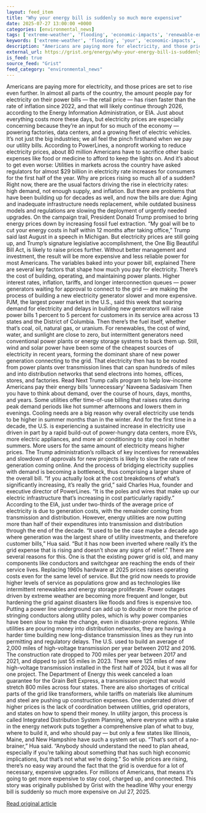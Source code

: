 ```yaml
---
layout: feed_item
title: "Why your energy bill is suddenly so much more expensive"
date: 2025-07-27 13:00:00 +0000
categories: [environmental_news]
tags: ['extreme-weather', 'flooding', 'economic-impacts', 'renewable-energy', 'wind-power', 'year-2026', 'fossil-fuels', 'solar-power', 'emissions', 'climate-costs']
keywords: ['extreme-weather', 'flooding', 'your', 'economic-impacts', 'energy', 'renewable-energy', 'wind-power', 'bill']
description: "Americans are paying more for electricity, and those prices are set to rise even further"
external_url: https://grist.org/energy/why-your-energy-bill-is-suddenly-so-much-more-expensive/
is_feed: true
source_feed: "Grist"
feed_category: "environmental_news"
---
```


Americans are paying more for electricity, and those prices are set to rise even further. In almost all parts of the country, the amount people pay for electricity on their power bills — the retail price — has risen faster than the rate of inflation since 2022, and that will likely continue through 2026, according to the Energy Information Administration, or EIA. Just about everything costs more these days, but electricity prices are especially concerning because they’re an input for so much of the economy — powering factories, data centers, and a growing fleet of electric vehicles. It’s not just the big industries; we all feel the pinch firsthand when we pay our utility bills. According to PowerLines, a nonprofit working to reduce electricity prices, about 80 million Americans have to sacrifice other basic expenses like food or medicine to afford to keep the lights on. And it’s about to get even worse: Utilities in markets across the country have asked regulators for almost $29 billion in electricity rate increases for consumers for the first half of the year. Why are prices rising so much all of a sudden? Right now, there are the usual factors driving the rise in electricity rates: high demand, not enough supply, and inflation. But there are problems that have been building up for decades as well, and now the bills are due: Aging and inadequate infrastructure needs replacement, while outdated business models and regulations are slowing the deployment of urgently needed upgrades. On the campaign trail, President Donald Trump promised to bring energy prices down by increasing fossil fuel extraction. “My goal will be to cut your energy costs in half within 12 months after taking office,” Trump said last August in a speech in Michigan. But electricity prices are still going up, and Trump’s signature legislative accomplishment, the One Big Beautiful Bill Act, is likely to raise prices further. Without better management and investment, the result will be more expensive and less reliable power for most Americans. The variables baked into your power bill, explained There are several key factors that shape how much you pay for electricity. There’s the cost of building, operating, and maintaining power plants. Higher interest rates, inflation, tariffs, and longer interconnection queues — power generators waiting for approval to connect to the grid — are making the process of building a new electricity generator slower and more expensive. PJM, the largest power market in the U.S., said this week that soaring demand for electricity and delays in building new generators will raise power bills 1 percent to 5 percent for customers in its service area across 13 states and the District of Columbia. Then there’s the fuel itself, whether that’s coal, oil, natural gas, or uranium. For renewables, the cost of wind, water, and sunlight are close to zero, but intermittent generators need conventional power plants or energy storage systems to back them up. Still, wind and solar power have been some of the cheapest sources of electricity in recent years, forming the dominant share of new power generation connecting to the grid. That electricity then has to be routed from power plants over transmission lines that can span hundreds of miles and into distribution networks that send electrons into homes, offices, stores, and factories. Read Next Trump calls program to help low-income Americans pay their energy bills &#8216;unnecessary&#8217; Naveena Sadasivam Then you have to think about demand, over the course of hours, days, months, and years. Some utilities offer time-of-use billing that raises rates during peak demand periods like hot summer afternoons and lowers them in evenings. Cooling needs are a big reason why overall electricity use tends to be higher in summer months than in the winter. And for the first time in a decade, the U.S. is experiencing a sustained increase in electricity use driven in part by a rapid build-out of power-hungry data centers, more EVs, more electric appliances, and more air conditioning to stay cool in hotter summers. More users for the same amount of electricity means higher prices. The Trump administration’s rollback of key incentives for renewables and slowdown of approvals for new projects is likely to slow the rate of new generation coming online. And the process of bridging electricity supplies with demand is becoming a bottleneck, thus comprising a larger share of the overall bill. “If you actually look at the cost breakdowns of what’s significantly increasing, it’s really the grid,” said Charles Hua, founder and executive director of PowerLines. “It is the poles and wires that make up our electric infrastructure that’s increasing in cost particularly rapidly.” According to the EIA, just under two-thirds of the average price of electricity is due to generation costs, with the remainder coming from transmission and distribution. However, energy utilities are now putting more than half of their expenditures into transmission and distribution through the end of the decade. “It used to be the case maybe a decade ago where generation was the largest share of utility investments, and therefore customer bills,” Hua said. “But it has now been inverted where really it’s the grid expense that is rising and doesn’t show any signs of relief.” There are several reasons for this. One is that the existing power grid is old, and many components like conductors and switchgear are reaching the ends of their service lives. Replacing 1960s hardware at 2025 prices raises operating costs even for the same level of service. But the grid now needs to provide higher levels of service as populations grow and as technologies like intermittent renewables and energy storage proliferate. Power outages driven by extreme weather are becoming more frequent and longer, but hardening the grid against disasters like floods and fires is expensive too. Putting a power line underground can add up to double or more the price of stringing conductors along utility poles, which is why power companies have been slow to make the change, even in disaster-prone regions. While utilities are pouring money into distribution networks, they are having a harder time building new long-distance transmission lines as they run into permitting and regulatory delays. The U.S. used to build an average of 2,000 miles of high-voltage transmission per year between 2012 and 2016. The construction rate dropped to 700 miles per year between 2017 and 2021, and dipped to just 55 miles in 2023. There were 125 miles of new high-voltage transmission installed in the first half of 2024, but it was all for one project. The Department of Energy this week canceled a loan guarantee for the Grain Belt Express, a transmission project that would stretch 800 miles across four states. There are also shortages of critical parts of the grid like transformers, while tariffs on materials like aluminum and steel are pushing up construction expenses. One underrated driver of higher prices is the lack of coordination between utilities, grid operators, and states on how to spend their money. In utility jargon, this process is called Integrated Distribution System Planning, where everyone with a stake in the energy network puts together a comprehensive plan of what to buy, where to build it, and who should pay — but only a few states like Illinois, Maine, and New Hampshire have such a system set up. “That’s sort of a no-brainer,” Hua said. “Anybody should understand the need to plan ahead, especially if you’re talking about something that has such high economic implications, but that’s not what we’re doing.” So while prices are rising, there’s no easy way around the fact that the grid is overdue for a lot of necessary, expensive upgrades. For millions of Americans, that means it’s going to get more expensive to stay cool, charged up, and connected. This story was originally published by Grist with the headline Why your energy bill is suddenly so much more expensive on Jul 27, 2025.

[Read original article](https://grist.org/energy/why-your-energy-bill-is-suddenly-so-much-more-expensive/)
